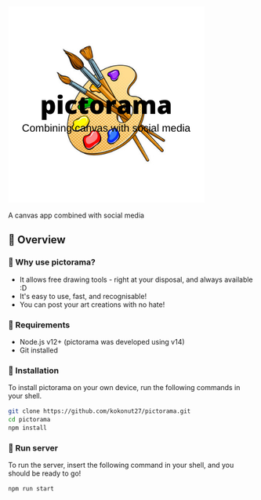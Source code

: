 
<img src="https://raw.githubusercontent.com/kokonut27/pictorama/main/public/logo.png">

<p>A canvas app combined with social media</p>

## 📖 Overview
### 🎨 Why use pictorama?
* It allows free drawing tools - right at your disposal, and always available :D
* It's easy to use, fast, and recognisable!
* You can post your art creations with no hate!


### 💾 Requirements
* Node.js v12+ (pictorama was developed using v14)
* Git installed

### 🔌 Installation

To install pictorama on your own device, run the following commands in your shell.

```bash
git clone https://github.com/kokonut27/pictorama.git
cd pictorama
npm install
```

### 📡 Run server

To run the server, insert the following command in your shell, and you should be ready to go!

```bash
npm run start
```
